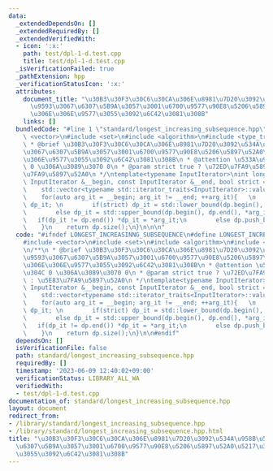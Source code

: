 ```yaml
---
data:
  _extendedDependsOn: []
  _extendedRequiredBy: []
  _extendedVerifiedWith:
  - icon: ':x:'
    path: test/dpl-1-d.test.cpp
    title: test/dpl-1-d.test.cpp
  _isVerificationFailed: true
  _pathExtension: hpp
  _verificationStatusIcon: ':x:'
  attributes:
    document_title: "\u30B3\u30F3\u30C6\u30CA\u306E\u8981\u7D20\u3092\u534A\u958B\u533A\
      \u9593\u3067\u6307\u5B9A\u3057\u3001\u6700\u9577\u90E8\u5206\u5897\u52A0\u5217\
      \u306E\u306E\u9577\u3055\u3092\u6C42\u3081\u308B"
    links: []
  bundledCode: "#line 1 \"standard/longest_increasing_subsequence.hpp\"\n\n\n#include\
    \ <vector>\n#include <set>\n#include <algorithm>\n#include <type_traits>\n\n/**\n\
    \ * @brief \u30B3\u30F3\u30C6\u30CA\u306E\u8981\u7D20\u3092\u534A\u958B\u533A\u9593\
    \u3067\u6307\u5B9A\u3057\u3001\u6700\u9577\u90E8\u5206\u5897\u52A0\u5217\u306E\
    \u306E\u9577\u3055\u3092\u6C42\u3081\u308B\n * @attention \u533A\u9593\u9577\u304C\
    \ 0 \u306A\u3089\u3070 0\n * @param strict true ? \u72ED\u7FA9\u5897\u52A0 : \u5E83\
    \u7FA9\u5897\u52A0\n */\ntemplate<typename InputIterator>\nint longest_increasing_subsequence(const\
    \ InputIterator &__begin, const InputIterator &__end, bool strict = false) {\n\
    \    std::vector<typename std::iterator_traits<InputIterator>::value_type> dp;\n\
    \    for(auto arg_it = __begin; arg_it != __end; ++arg_it){   \n        InputIterator\
    \ dp_it; \n        if(strict) dp_it = std::lower_bound(dp.begin(), dp.end(), *arg_it);\n\
    \        else dp_it = std::upper_bound(dp.begin(), dp.end(), *arg_it);\n     \
    \   if(dp_it != dp.end()) *dp_it = *arg_it;\n        else dp.push_back(*arg_it);\n\
    \    }\n    return dp.size();\n}\n\n\n"
  code: "#ifndef LONGEST_INCREASINNG_SUBSEQUENCE\n#define LONGEST_INCREASINNG_SUBSEQUENCE\n\
    #include <vector>\n#include <set>\n#include <algorithm>\n#include <type_traits>\n\
    \n/**\n * @brief \u30B3\u30F3\u30C6\u30CA\u306E\u8981\u7D20\u3092\u534A\u958B\u533A\
    \u9593\u3067\u6307\u5B9A\u3057\u3001\u6700\u9577\u90E8\u5206\u5897\u52A0\u5217\
    \u306E\u306E\u9577\u3055\u3092\u6C42\u3081\u308B\n * @attention \u533A\u9593\u9577\
    \u304C 0 \u306A\u3089\u3070 0\n * @param strict true ? \u72ED\u7FA9\u5897\u52A0\
    \ : \u5E83\u7FA9\u5897\u52A0\n */\ntemplate<typename InputIterator>\nint longest_increasing_subsequence(const\
    \ InputIterator &__begin, const InputIterator &__end, bool strict = false) {\n\
    \    std::vector<typename std::iterator_traits<InputIterator>::value_type> dp;\n\
    \    for(auto arg_it = __begin; arg_it != __end; ++arg_it){   \n        InputIterator\
    \ dp_it; \n        if(strict) dp_it = std::lower_bound(dp.begin(), dp.end(), *arg_it);\n\
    \        else dp_it = std::upper_bound(dp.begin(), dp.end(), *arg_it);\n     \
    \   if(dp_it != dp.end()) *dp_it = *arg_it;\n        else dp.push_back(*arg_it);\n\
    \    }\n    return dp.size();\n}\n\n#endif"
  dependsOn: []
  isVerificationFile: false
  path: standard/longest_increasing_subsequence.hpp
  requiredBy: []
  timestamp: '2023-06-09 12:40:02+09:00'
  verificationStatus: LIBRARY_ALL_WA
  verifiedWith:
  - test/dpl-1-d.test.cpp
documentation_of: standard/longest_increasing_subsequence.hpp
layout: document
redirect_from:
- /library/standard/longest_increasing_subsequence.hpp
- /library/standard/longest_increasing_subsequence.hpp.html
title: "\u30B3\u30F3\u30C6\u30CA\u306E\u8981\u7D20\u3092\u534A\u958B\u533A\u9593\u3067\
  \u6307\u5B9A\u3057\u3001\u6700\u9577\u90E8\u5206\u5897\u52A0\u5217\u306E\u306E\u9577\
  \u3055\u3092\u6C42\u3081\u308B"
---
```

